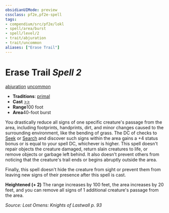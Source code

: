 ```yaml
---
obsidianUIMode: preview
cssclass: pf2e,pf2e-spell
tags:
- compendium/src/pf2e/lokl
- spell/area/burst
- spell/level/2
- trait/abjuration
- trait/uncommon
aliases: ["Erase Trail"]
---
```

# Erase Trail *Spell 2*   
[abjuration](/rules/traits/abjuration.md)  [uncommon](/rules/traits/uncommon.md)  

- **Traditions**: [primal](/rules/traits/primal.md)
- **Cast** [>>](/rules/core-rulebook/chapter-9-playing-the-game.md#Actions "Two-Action") 
- **Range**100 foot
- **Area**40-foot burst

You drastically reduce all signs of one specific creature's passage from the area, including footprints, handprints, dirt, and minor changes caused to the surrounding environment, like the bending of grass. The DC of checks to [Seek](/rules/actions/seek.md) or [Search](/rules/actions/search.md) and discover such signs within the area gains a +4 status bonus or is equal to your spell DC, whichever is higher. This spell doesn't repair objects the creature damaged, return slain creatures to life, or remove objects or garbage left behind. It also doesn't prevent others from noticing that the creature's trail ends or begins abruptly outside the area.

Finally, this spell doesn't hide the creature from sight or prevent them from leaving new signs of their presence after this spell is cast.

**Heightened (+ 2)** The range increases by 100 feet, the area increases by 20 feet, and you can remove all signs of 1 additional creature's passage from the area.

*Source: Lost Omens: Knights of Lastwall p. 93*